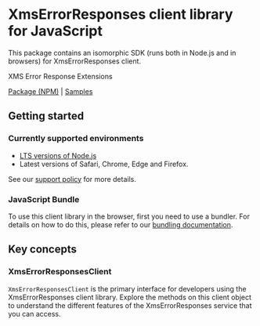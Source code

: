 # XmsErrorResponses client library for JavaScript

This package contains an isomorphic SDK (runs both in Node.js and in browsers) for XmsErrorResponses client.

XMS Error Response Extensions

[Package (NPM)](https://www.npmjs.com/package/@msinternal/xms-error-responses) |
[Samples](https://github.com/Azure-Samples/azure-samples-js-management)

## Getting started

### Currently supported environments

- [LTS versions of Node.js](https://github.com/nodejs/release#release-schedule)
- Latest versions of Safari, Chrome, Edge and Firefox.

See our [support policy](https://github.com/Azure/azure-sdk-for-js/blob/main/SUPPORT.md) for more details.





### JavaScript Bundle
To use this client library in the browser, first you need to use a bundler. For details on how to do this, please refer to our [bundling documentation](https://aka.ms/AzureSDKBundling).

## Key concepts

### XmsErrorResponsesClient

`XmsErrorResponsesClient` is the primary interface for developers using the XmsErrorResponses client library. Explore the methods on this client object to understand the different features of the XmsErrorResponses service that you can access.

